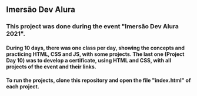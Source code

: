 ## Imersão Dev Alura

### This project was done during the event "Imersão Dev Alura 2021". 

#### During 10 days, there was one class per day, showing the concepts and practicing HTML, CSS and JS, with some projects. The last one (Project Day 10) was to develop a certificate, using HTML and CSS, with all projects of the event and their links.

#### To run the projects, clone this repository and open the file "index.html" of each project.
